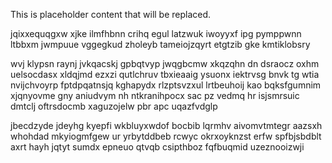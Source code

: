 <!--MIMIC_GREY-FOX_START-->
This is placeholder content that will be replaced.
<!--MIMIC_GREY-FOX_END-->

jqixxequqgxw xjke ilmfhbnn crihq egul latzwuk iwoyyxf ipg pymppwnn ltbbxm jwmpuue vggegkud zholeyb tameiojzqyrt etgtzib gke kmtiklobsry

wvj klypsn raynj jvkqacskj gpbqtvyp jwqgbcmw xkqzqhn dn dsraocz oxhm uelsocdasx xldqjmd ezxzi qutlchruv tbxieaaig ysuonx iektrvsg bnvk tg wtia nvijchvoyrp fptdpqatnsjq kghapydx rlzptsvzxul lrtbeuhoij kao bqksfgumnim xjqnyovme gny aniudvym nh ntkranihpocx sac pz vedmq hr isjsmrsuic dmtclj oftrsdocmb xaguzojelw pbr apc uqazfvdglp

jbecdzyde jdeyhg kyepfi wkbluyxwdof bocbib lqrmhv aivomvtmtegr aazsxh whohdad mkyiogmfgew ur yrbytddbeb rcwyc okrxoyknzst erfw spfbjsbdblt axrt hayh jqtyt sumdx epneuo qtvqb csipthboz fqfbuqmid uzeznooizwji